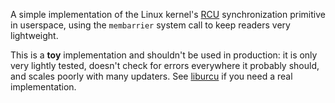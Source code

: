 A simple implementation of the Linux kernel's [RCU](https://docs.kernel.org/RCU/whatisRCU.html) synchronization primitive in userspace, using the `membarrier` system call to keep readers very lightweight.

This is a **toy** implementation and shouldn't be used in production: it is only very lightly tested, doesn't check for errors everywhere it probably should, and scales poorly with many updaters. See [liburcu](https://liburcu.org/) if you need a real implementation.
